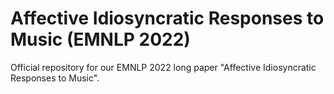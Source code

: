 # Affective Idiosyncratic Responses to Music (EMNLP 2022)
Official repository for our EMNLP 2022 long paper "Affective Idiosyncratic Responses to Music".
